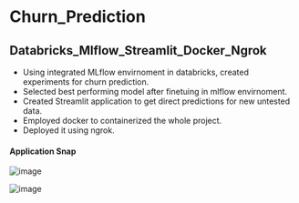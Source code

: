 # Churn_Prediction

## Databricks_Mlflow_Streamlit_Docker_Ngrok ##

- Using integrated MLflow envirnoment in databricks, created experiments for churn prediction.
- Selected best performing model after finetuing in mlflow envirnoment.
- Created Streamlit application to get direct predictions for new untested data.
- Employed docker to containerized the whole project.
- Deployed it using ngrok.

#### Application Snap
  ![image](https://github.com/zapod838/Churn_Prediction/assets/45763055/c49b4320-37b3-41ef-a27a-48ffa81d48a7)

  ![image](https://github.com/zapod838/Churn_Prediction/assets/45763055/5d5b002b-6f8e-4c3f-bacf-41b1645d375b)



